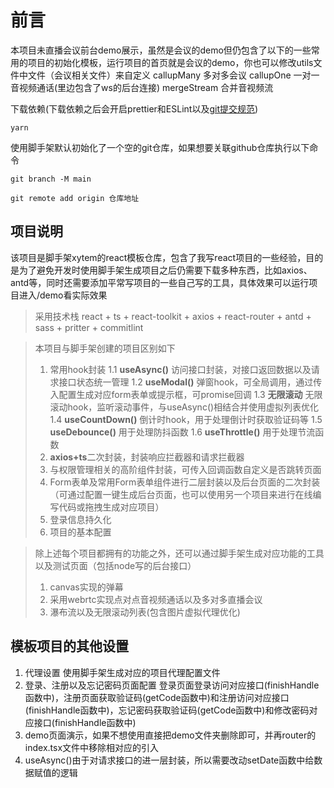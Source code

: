 # 前言

本项目未直播会议前台demo展示，虽然是会议的demo但仍包含了以下的一些常用的项目的初始化模板，运行项目的首页就是会议的demo，你也可以修改utils文件中文件（会议相关文件）来自定义
callupMany 多对多会议
callupOne 一对一音视频通话(里边包含了ws的后台连接)
mergeStream 合并音视频流

下载依赖(下载依赖之后会开启prettier和ESLint以及[git提交规范](https://github.com/conventional-changelog/commitlint/#what-is-commitlint))

```shell
yarn
```

使用脚手架默认初始化了一个空的git仓库，如果想要关联github仓库执行以下命令

```shell
git branch -M main
```

```shell
git remote add origin 仓库地址
```

## 项目说明

该项目是脚手架xytem的react模板仓库，包含了我写react项目的一些经验，目的是为了避免开发时使用脚手架生成项目之后仍需要下载多种东西，比如axios、antd等，同时还需要添加平常写项目的一些自己写的工具，具体效果可以运行项目进入/demo看实际效果

> 采用技术栈
> react + ts + react-toolkit + axios + react-router + antd + sass + pritter + commitlint

> 本项目与脚手架创建的项目区别如下
>
> 1. 常用hook封装
>    1.1 **useAsync()** 访问接口封装，对接口返回数据以及请求接口状态统一管理
>    1.2 **useModal()** 弹窗hook，可全局调用，通过传入配置生成对应form表单或提示框，可promise回调
>    1.3 **无限滚动** 无限滚动hook，监听滚动事件，与useAsync()相结合并使用虚拟列表优化
>    1.4 **useCountDown()** 倒计时hook，用于处理倒计时获取验证码等
>    1.5 **useDebounce()** 用于处理防抖函数
>    1.6 **useThrottle()** 用于处理节流函数
> 2. **axios+ts**二次封装，封装响应拦截器和请求拦截器
> 3. 与权限管理相关的高阶组件封装，可传入回调函数自定义是否跳转页面
> 4. Form表单及常用Form表单组件进行二层封装以及后台页面的二次封装（可通过配置一键生成后台页面，也可以使用另一个项目来进行在线编写代码或拖拽生成对应项目）
> 5. 登录信息持久化
> 6. 项目的基本配置

> 除上述每个项目都拥有的功能之外，还可以通过脚手架生成对应功能的工具以及测试页面（包括node写的后台接口）
>
> 1. canvas实现的弹幕
> 2. 采用webrtc实现点对点音视频通话以及多对多直播会议
> 3. 瀑布流以及无限滚动列表(包含图片虚拟代理优化)

## 模板项目的其他设置

1. 代理设置
   使用脚手架生成对应的项目代理配置文件
2. 登录、注册以及忘记密码页面配置
   登录页面登录访问对应接口(finishHandle函数中)，注册页面获取验证码(getCode函数中)和注册访问对应接口(finishHandle函数中)，忘记密码获取验证码(getCode函数中)和修改密码对应接口(finishHandle函数中)
3. demo页面演示，如果不想使用直接把demo文件夹删除即可，并再router的index.tsx文件中移除相对应的引入
4. useAsync()由于对请求接口的进一层封装，所以需要改动setDate函数中给数据赋值的逻辑
